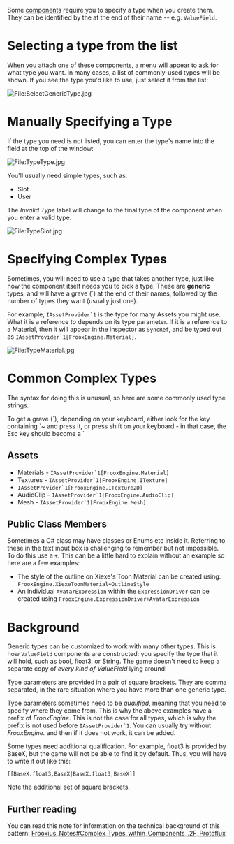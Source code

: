 <languages/>Some [components](components "wikilink") require you to
specify a type when you create them. They can be identified by the <T>
at the end of their name -- e.g. `ValueField`<T>.

# Selecting a type from the list

When you attach one of these components, a menu will appear to ask for
what type you want. In many cases, a list of commonly-used types will be
shown. If you see the type you'd like to use, just select it from the
list:

![<File:SelectGenericType.jpg>](SelectGenericType.jpg "File:SelectGenericType.jpg")

# Manually Specifying a Type

If the type you need is not listed, you can enter the type's name into
the field at the top of the window:

![<File:TypeType.jpg>](TypeType.jpg "File:TypeType.jpg")

You'll usually need simple types, such as:

-   Slot
-   User

The *Invalid Type* label will change to the final type of the component
when you enter a valid type.

![<File:TypeSlot.jpg>](TypeSlot.jpg "File:TypeSlot.jpg")

# Specifying Complex Types

Sometimes, you will need to use a type that takes another type, just
like how the component itself needs you to pick a type. These are
**generic** types, and will have a grave (\`) at the end of their names,
followed by the number of types they want (usually just one).

For example, `` IAssetProvider`1 `` is the type for many Assets you
might use. What it is a reference *to* depends on its type parameter. If
it is a reference to a Material, then it will appear in the inspector as
`SyncRef`<Material>, and be typed out as
`` IAssetProvider`1[FrooxEngine.Material] ``.

![<File:TypeMaterial.jpg>](TypeMaterial.jpg "File:TypeMaterial.jpg")

# Common Complex Types

The syntax for doing this is unusual, so here are some commonly used
type strings.

To get a grave (\`), depending on your keyboard, either look for the key
containing \`\~ and press it, or press shift on your keyboard - in that
case, the Esc key should become a \`

## Assets

-   Materials - `` IAssetProvider`1[FrooxEngine.Material] ``
-   Textures - `` IAssetProvider`1[FrooxEngine.ITexture] ``
-   `` IAssetProvider`1[FrooxEngine.ITexture2D] ``
-   AudioClip - `` IAssetProvider`1[FrooxEngine.AudioClip] ``
-   Mesh - `` IAssetProvider`1[FrooxEngine.Mesh] ``

## Public Class Members

Sometimes a C# class may have classes or Enums etc inside it. Referring
to these in the text input box is challenging to remember but not
impossible. To do this use a `+`. This can be a little hard to explain
without an example so here are a few examples:

-   The style of the outline on Xiexe's Toon Material can be created
    using: `FrooxEngine.XiexeToonMaterial+OutlineStyle`
-   An individual `AvatarExpression` within the `ExpressionDriver` can
    be created using `FrooxEngine.ExpressionDriver+AvatarExpression`

# Background

Generic types can be customized to work with many other types. This is
how `ValueField`<T> components are constructed: you specify the type
that it will hold, such as bool, float3, or String. The game doesn't
need to keep a separate copy of *every kind of ValueField* lying around!

Type parameters are provided in a pair of square brackets. They are
comma separated, in the rare situation where you have more than one
generic type.

Type parameters sometimes need to be *qualified*, meaning that you need
to specify where they come from. This is why the above examples have a
prefix of *FrooxEngine*. This is not the case for all types, which is
why the prefix is not used before `` IAssetProvider`1 ``. You can
usually try without *FrooxEngine.* and then if it does not work, it can
be added.

Some types need additional qualification. For example, float3 is
provided by BaseX, but the game will not be able to find it by default.
Thus, you will have to write it out like this:

`[[BaseX.float3,BaseX|BaseX.float3,BaseX]]`

Note the additional set of square brackets.

## Further reading

You can read this note for information on the technical background of
this pattern:
[Frooxius_Notes#Complex_Types_within_Components_.2F_Protoflux](Frooxius_Notes#Complex_Types_within_Components_.2F_Protoflux "wikilink")